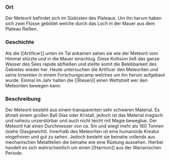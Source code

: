 ### Ort
Der Meteorit befindet sich im Südosten des Plateaus. Um ihn herum haben sich zwei Flüsse gebildet welche durch das Loch in der Mauer aus dem Plateau fließen.

### Geschichte
Als die [[Artificer]] unten im Tal ankamen sahen sie wie der Meteorit vom Himmel stürzte und in die Mauer einschlug. Diese Kollision ließ das ganze Wasser des Sees rapide abfließen und stellte somit die Belebbarkeit des Gebietes wieder her.
Heute untersuchen die Artificer den Meteoriten und seine Innereien in einem Forschungscamp welches um ihn herum aufgebaut wurde.
Einmal im Jahr halten die [[Riesen]] einen Wettstreit wer den Meteoriten bewegen kann.

### Beschreibung
Der Meteorit besteht aus einem transparenten sehr schweren Material. Es ähnelt einem großen Ball Glas oder Kristall, jedoch ist das Material magisch und nahezu unzerstörbar und auch nicht leicht mit Magie bewegbar. Der Meteorit hat einen Durchmesser von ca. 5m und wiegt mehr als 160 Tonnen (siehe Glasgewicht).
Innerhalb des Meteoriten ist eine humanoide Kreatur eingefroren und gut zu sehen. Jedoch besteht sie beinahe vollends aus mechanischen Metallteilen die beinahe wie eine Rüstung aussehen. Hierbei handelt es sich wahrscheinlich um einen [[Harmon]] aus der Warianischen Periode.